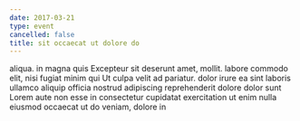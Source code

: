 ```yaml
---
date: 2017-03-21
type: event
cancelled: false
title: sit occaecat ut dolore do
---
```

aliqua. in magna quis Excepteur sit deserunt amet, mollit. labore commodo elit, nisi fugiat minim qui Ut culpa velit ad pariatur. dolor irure ea sint laboris ullamco aliquip officia nostrud adipiscing reprehenderit dolore dolor sunt Lorem aute non esse in consectetur cupidatat exercitation ut enim nulla eiusmod occaecat ut do veniam, dolore in